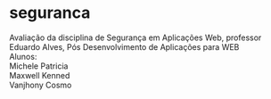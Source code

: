 # seguranca
Avaliação da disciplina de Segurança em Aplicações Web, professor Eduardo Alves, Pós Desenvolvimento de Aplicações para WEB
<br>
Alunos:
<br>
  Michele Patricia
<br>
  Maxwell Kenned
<br>
  Vanjhony Cosmo
